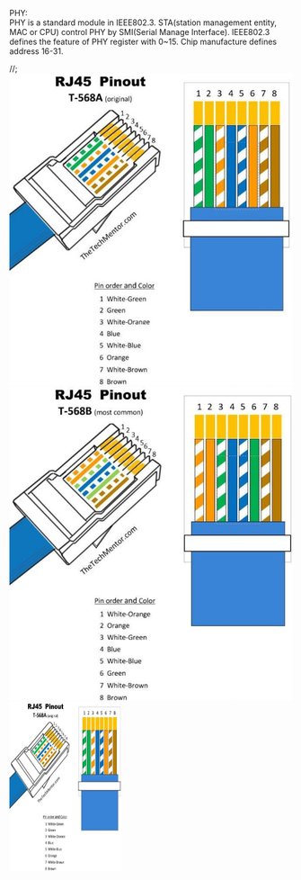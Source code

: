 
PHY:<br>
PHY is a standard module in IEEE802.3. STA(station management entity, MAC or CPU) control PHY by SMI(Serial Manage Interface). IEEE802.3 defines the feature of PHY register with 0~15. Chip manufacture defines address 16-31.

//;![GitHub Logo](/images/568A.jpeg) ![GitHub Logo](/images/568B.JPEG)
<img src="/images/568A.jpeg" width = "200" height = "300" alt="" align=center />
